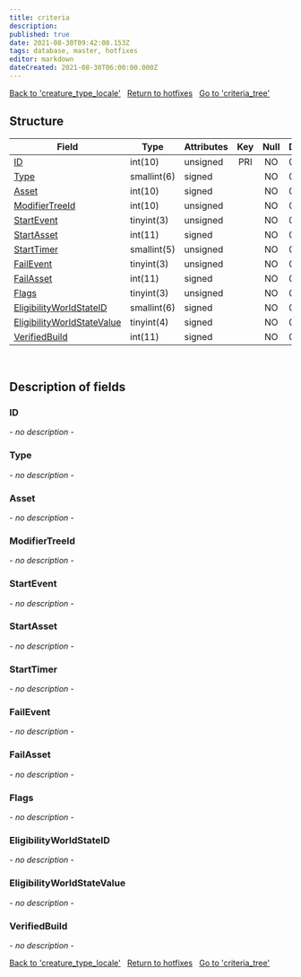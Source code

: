 ```yaml
---
title: criteria
description: 
published: true
date: 2021-08-30T09:42:08.153Z
tags: database, master, hotfixes
editor: markdown
dateCreated: 2021-08-30T06:00:00.000Z
---
```


<a href="https://dev.trinitycore.info/en/database/master/hotfixes/creature_type_locale" class="mt-5 v-btn v-btn--depressed v-btn--flat v-btn--outlined theme--light v-size--default darkblue--text text--lighten-3"><span class="v-btn__content"><i aria-hidden="true" class="v-icon notranslate v-icon--left mdi mdi-arrow-left theme--light"></i><span>Back to 'creature_type_locale'</span></span></a>&nbsp;&nbsp;&nbsp;<a href="https://dev.trinitycore.info/en/database/master/hotfixes/home" class="mt-5 v-btn v-btn--depressed v-btn--flat v-btn--outlined theme--light v-size--default darkblue--text text--lighten-3"><span class="v-btn__content"><i aria-hidden="true" class="v-icon notranslate v-icon--left mdi mdi-home-outline theme--light"></i><span>Return to hotfixes</span></span></a>&nbsp;&nbsp;&nbsp;<a href="https://dev.trinitycore.info/en/database/master/hotfixes/criteria_tree" class="mt-5 v-btn v-btn--depressed v-btn--flat v-btn--outlined theme--light v-size--default darkblue--text text--lighten-3"><span class="v-btn__content"><span>Go to 'criteria_tree'</span><i aria-hidden="true" class="v-icon notranslate v-icon--right mdi mdi-arrow-right theme--light"></i></span></a>

## Structure

| Field | Type | Attributes | Key | Null | Default | Extra | Comment |
| --- | --- | --- | :---: | :---: | --- | --- | --- |
| [ID](#ID) | int(10) | unsigned | PRI | NO | 0 |  |  |
| [Type](#Type) | smallint(6) | signed |  | NO | 0 |  |  |
| [Asset](#Asset) | int(10) | signed |  | NO | 0 |  |  |
| [ModifierTreeId](#ModifierTreeId) | int(10) | unsigned |  | NO | 0 |  |  |
| [StartEvent](#StartEvent) | tinyint(3) | unsigned |  | NO | 0 |  |  |
| [StartAsset](#StartAsset) | int(11) | signed |  | NO | 0 |  |  |
| [StartTimer](#StartTimer) | smallint(5) | unsigned |  | NO | 0 |  |  |
| [FailEvent](#FailEvent) | tinyint(3) | unsigned |  | NO | 0 |  |  |
| [FailAsset](#FailAsset) | int(11) | signed |  | NO | 0 |  |  |
| [Flags](#Flags) | tinyint(3) | unsigned |  | NO | 0 |  |  |
| [EligibilityWorldStateID](#EligibilityWorldStateID) | smallint(6) | signed |  | NO | 0 |  |  |
| [EligibilityWorldStateValue](#EligibilityWorldStateValue) | tinyint(4) | signed |  | NO | 0 |  |  |
| [VerifiedBuild](#VerifiedBuild) | int(11) | signed |  | NO | 0 |  |  |
&nbsp;
## Description of fields

### ID
*- no description -*
&nbsp;

### Type
*- no description -*
&nbsp;

### Asset
*- no description -*
&nbsp;

### ModifierTreeId
*- no description -*
&nbsp;

### StartEvent
*- no description -*
&nbsp;

### StartAsset
*- no description -*
&nbsp;

### StartTimer
*- no description -*
&nbsp;

### FailEvent
*- no description -*
&nbsp;

### FailAsset
*- no description -*
&nbsp;

### Flags
*- no description -*
&nbsp;

### EligibilityWorldStateID
*- no description -*
&nbsp;

### EligibilityWorldStateValue
*- no description -*
&nbsp;

### VerifiedBuild
*- no description -*
&nbsp;

<a href="https://dev.trinitycore.info/en/database/master/hotfixes/creature_type_locale" class="mt-5 v-btn v-btn--depressed v-btn--flat v-btn--outlined theme--light v-size--default darkblue--text text--lighten-3"><span class="v-btn__content"><i aria-hidden="true" class="v-icon notranslate v-icon--left mdi mdi-arrow-left theme--light"></i><span>Back to 'creature_type_locale'</span></span></a>&nbsp;&nbsp;&nbsp;<a href="https://dev.trinitycore.info/en/database/master/hotfixes/home" class="mt-5 v-btn v-btn--depressed v-btn--flat v-btn--outlined theme--light v-size--default darkblue--text text--lighten-3"><span class="v-btn__content"><i aria-hidden="true" class="v-icon notranslate v-icon--left mdi mdi-home-outline theme--light"></i><span>Return to hotfixes</span></span></a>&nbsp;&nbsp;&nbsp;<a href="https://dev.trinitycore.info/en/database/master/hotfixes/criteria_tree" class="mt-5 v-btn v-btn--depressed v-btn--flat v-btn--outlined theme--light v-size--default darkblue--text text--lighten-3"><span class="v-btn__content"><span>Go to 'criteria_tree'</span><i aria-hidden="true" class="v-icon notranslate v-icon--right mdi mdi-arrow-right theme--light"></i></span></a>

